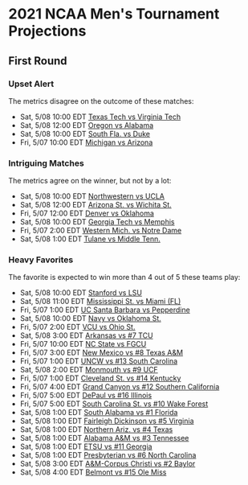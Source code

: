 # 2021 NCAA Men's Tournament Projections

## First Round

### Upset Alert

The metrics disagree on the outcome of these matches:

- Sat, 5/08	10:00 EDT	[Texas Tech vs Virginia Tech](.)
- Sat, 5/08	12:00 EDT	[Oregon vs Alabama](.)
- Sat, 5/08	10:00 EDT	[South Fla. vs Duke](.)
- Fri, 5/07	10:00 EDT	[Michigan vs Arizona](.)

### Intriguing Matches

The metrics agree on the winner, but not by a lot:

- Sat, 5/08	10:00 EDT	[Northwestern vs UCLA](.)
- Sat, 5/08	12:00 EDT	[Arizona St. vs Wichita St.](.)
- Fri, 5/07	12:00 EDT	[Denver vs Oklahoma](.)
- Sat, 5/08	10:00 EDT	[Georgia Tech vs Memphis](.)
- Fri, 5/07	 2:00 EDT	[Western Mich. vs Notre Dame](.)
- Sat, 5/08	 1:00 EDT	[Tulane vs Middle Tenn.](.)

### Heavy Favorites

The favorite is expected to win more than 4 out of 5 these teams play:

- Sat, 5/08	10:00 EDT	[Stanford vs LSU](.)
- Sat, 5/08	11:00 EDT	[Mississippi St. vs Miami (FL)](.)
- Fri, 5/07	 1:00 EDT	[UC Santa Barbara vs Pepperdine](.)
- Sat, 5/08	10:00 EDT	[Navy vs Oklahoma St.](.)
- Fri, 5/07	 2:00 EDT	[VCU vs Ohio St.](.)
- Sat, 5/08	 3:00 EDT	[Arkansas vs #7 TCU](.)
- Fri, 5/07	10:00 EDT	[NC State vs FGCU](.)
- Fri, 5/07	 3:00 EDT	[New Mexico vs #8 Texas A&M](.)
- Fri, 5/07	 1:00 EDT	[UNCW vs #13 South Carolina](.)
- Sat, 5/08	 2:00 EDT	[Monmouth vs #9 UCF](.)
- Fri, 5/07	 1:00 EDT	[Cleveland St. vs #14 Kentucky](.)
- Fri, 5/07	 4:00 EDT	[Grand Canyon vs #12 Southern California](.)
- Fri, 5/07	 5:00 EDT	[DePaul vs #16 Illinois](.)
- Fri, 5/07	 5:00 EDT	[South Carolina St. vs #10 Wake Forest](.)
- Sat, 5/08	 1:00 EDT	[South Alabama vs #1 Florida](.)
- Sat, 5/08	 1:00 EDT	[Fairleigh Dickinson vs #5 Virginia](.)
- Sat, 5/08	 1:00 EDT	[Northern Ariz. vs #4 Texas](.)
- Sat, 5/08	 1:00 EDT	[Alabama A&M vs #3 Tennessee](.)
- Sat, 5/08	 1:00 EDT	[ETSU vs #11 Georgia](.)
- Sat, 5/08	 1:00 EDT	[Presbyterian vs #6 North Carolina](.)
- Sat, 5/08	 3:00 EDT	[A&M-Corpus Christi vs #2 Baylor](.)
- Sat, 5/08	 4:00 EDT	[Belmont vs #15 Ole Miss](.)